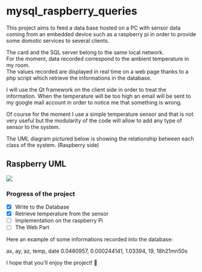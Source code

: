 # mysql_raspberry_queries

This project aims to feed a data base hosted on a PC with sensor data coming from an embedded device such as a raspberry pi in order to provide some domotic services to several clients.

The card and the SQL server belong to the same local network.  
For the moment, data recorded correspond to the ambient temperature in my room.  
The values recorded are displayed in real time on a web page thanks to a php script which retrieve the informations in the database.

I will use the Qt framework on the client side in order to treat the information.
When the temperature will be too high an email will be sent to my google mail account in order to notice me that something is wrong.

Of course for the moment I use a simple temperature sensor and that is not very useful but the modularity of the code will allow to add any type of sensor to the system.

The UML diagram pictured below is showing the relationship between each class of the system. (Raspberry side)

## Raspberry UML

![](https://github.com/eiithel/mysql_raspberry_queries/blob/master/documents/UML_UML_queries.png)
 
### Progress of the project
 
- [x] Write to the Database 
- [x] Retrieve temperature from the sensor
- [ ] Implementation on the raspberry Pi
- [ ] The Web Part

Here an example of some informations recorded into the database:  

ax, ay, az, temp, date
0.0480957, 0.000244141, 1.03394, 19, 18h21mn50s


I hope that you'll enjoy the project! :green_heart:
